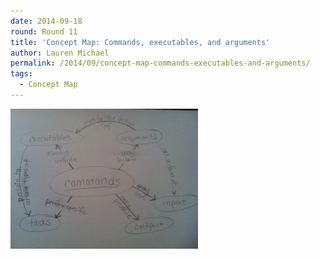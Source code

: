 ```yaml
---
date: 2014-09-18
round: Round 11
title: 'Concept Map: Commands, executables, and arguments'
author: Lauren Michael
permalink: /2014/09/concept-map-commands-executables-and-arguments/
tags:
  - Concept Map
---
```

[<img class="alignnone size-medium wp-image-8881" alt="commands_LAM2014" src="/uploads/2014/09/commands_LAM2014-300x224.jpg" width="300" height="224" />][1]

 [1]: /uploads/2014/09/commands_LAM2014.jpg
